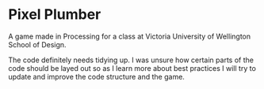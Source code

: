 Pixel Plumber
============

A game made in Processing for a class at Victoria University of Wellington School of Design.

The code definitely needs tidying up. I was unsure how certain parts of the code should be layed out so as I learn more about best practices I will try to update and improve the code structure and the game.
